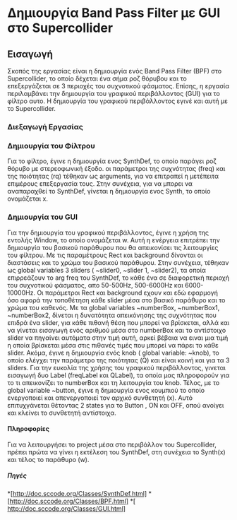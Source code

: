 # Δημιουργία Band Pass Filter με GUI στο Supercollider

## Εισαγωγή

Σκοπός της εργασίας είναι η δημιουργία ενός Band Pass Filter (BPF) στο Supercollider, το οποίο δέχεται ένα σήμα ροζ θόρυβου και το επεξεργάζεται σε 3 περιοχές του συχνοτικού φάσματος. Επίσης, η εργασία περιλαμβάνει την δημιουργία του γραφικού περιβάλλοντος (GUI) για το φίλτρο αυτο. Η δημιουργία του γραφικού περιβάλλοντος εγινέ και αυτή με το Supercollider. 

### Διεξαγωγή Εργασίας
### Δημιουργία του Φίλτρου

Για το φίλτρο, έγινε η δημιουργία ενος SynthDef, το οποίο παράγει ροζ θόρυβο με στερεοφωνική έξοδο. οι παράμετροι της συχνότητας (freq) και της ποιότητας (rq) τέθηκαν ως arguments, για να επιτραπεί η μετέπειτα επιμέρους επεξεργασία τους. Στην συνέχεια, για να μπορει να αναπαραχθεί το SynthDef, γίνεται η δημιουργία ενος Synth, το οποίο ονομάζεται x. 

### Δημιουργία του GUI

  Για την δημιουργία του γραφικού περιβάλλοντος, έγινε η χρήση της εντολής Window, το οποίο ονoμάζεται w. Αυτή η ενέργεια επιτρέπει την δημιουργία του βασικού παράθυρου που θα απεικονίσει τις λειτουργίες του φίλτρου. Με τις παραμέτρους Rect και background δίνονται οι διαστάσεις και το χρώμα του βασικού παράθυρου. 
  Στην συνέχεια, τέθηκαν ως global variables 3 sliders ( ~slider0, ~slider 1, ~slider2), τα οποία επιρρεάζουν το arg freq του SynthDef, το κάθε ένα σε διαφορετική περιοχή του συχνοτικού φάσματος, απο 50-500Hz, 500-6000Hz και 6000-10000Hz. Οι παράμετροι Rect και background εχουν και εδώ εφαρμογή όσο αφορά την τοποθέτηση κάθε slider μέσα στο βασικό παράθυρο και το χρώμα του καθενός. 
  Με τα global variables ~numberBox, ~numberBox1, ~numberBox2, δίνεται η δυνατότητα απεικόνησης της συχνότητας που επιδρά ένα slider, για κάθε πιθανή θέση που μπορεί να βρίσκεται, αλλά και να γίνεται εισαγωγή ενός αριθμού μέσα στο numberBox και το αντίστοιχο slider να πηγαίνει αυτόματα στην τιμή αυτή, αρκεί βέβαια να ειναι μια τιμή η οποία βρίσκεται μέσα στις πιθανές τιμές που μπορεί να πάρει το κάθε slider. 
  Ακόμα, έγινε η δημιουργία ενός knob ( global variable: ~knob), το οποίο ελέγχει την παράμετρο της ποιότητας (Q) και είναι κοινή και για τα 3 sliders. 
  Για την ευκολία της χρήσης του γραφικού περιβάλλοντος, γινεται εισαγωγή δυο Label (freqLabel και QLabel), τα οποία μας πληροφορούν για το τι απεικονίζει το numberBox και τη λειτουργία του knob. 
  Τέλος, με το global variable ~button, έγινε η δημιουργία ενος κουμπιού το οποίο ενεργοποιεί και απενεργοποιεί τον αρχικό συνθετητή (x). Αυτό επιτυχγάνεται θέτοντας 2 states για το Button , ON και OFF, οπού ανοίγει και κλείνει το συνθετητή αντίστοιχα. 
  

#### Πληροφορίες 
  Για να λειτουργήσει το project μέσα στο περιβάλλον του Supercollider, πρέπει πρώτα να γίνει η εκτέλεση του SynthDef, στη συνέχεια το Synth(x) και τέλος το παράθυρο (w). 

##### Πηγές
 *[http://doc.sccode.org/Classes/SynthDef.html]
 *[http://doc.sccode.org/Classes/BPF.html]
 *[ http://doc.sccode.org/Classes/GUI.html]
 

